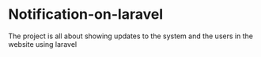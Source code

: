 # Notification-on-laravel
The project is all about showing updates to the system and the users in the website using laravel
